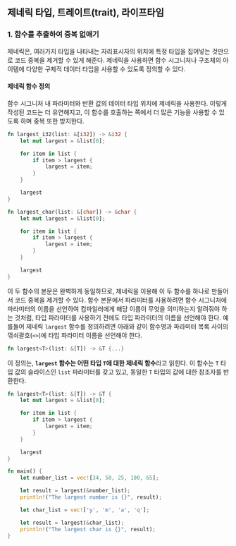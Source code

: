 ## 제네릭 타입, 트레이트(trait), 라이프타임

### 1. 함수를 추출하여 중복 없애기

제네릭은, 여러가지 타입을 나타내는 자리표시자의 위치에 특정 타입을 집어넣는 것만으로 코드 중복을 제거할 수 있게 해준다. 제네릭을 사용하면 함수 시그니처나 구조체의 아이템에 다양한 구체적 데이터 타입을 사용할 수 있도록 정의할 수 있다.

#### 제네릭 함수 정의

함수 시그니처 내 파라미터와 반환 값의 데이터 타입 위치에 제네릭을 사용한다. 이렇게 작성된 코드는 더 유연해지고, 이 함수를 호출하는 쪽에서 더 많은 기능을 사용할 수 있도록 하며 중복 또한 방지한다.

```rs
fn largest_i32(list: &[i32]) -> &i32 {
    let mut largest = &list[0];

    for item in list {
        if item > largest {
            largest = item;
        }
    }

    largest
}

fn largest_char(list: &[char]) -> &char {
    let mut largest = &list[0];

    for item in list {
        if item > largest {
            largest = item;
        }
    }

    largest
}
```

이 두 함수의 본문은 완벽하게 동일하므로, 제네릭을 이용해 이 두 함수를 하나로 만들어서 코드 중복을 제거할 수 있다. 함수 본문에서 파라미터를 사용하려면 함수 시그니처에 파라미터의 이름을 선언하여 컴파일러에게 해당 이름이 무엇을 의미하는지 알려줘야 하는 것처럼, 타입 파라미터를 사용하기 전에도 타입 파라미터의 이름을 선언해야 한다. 예를들어 제네릭 `largest` 함수를 정의하려면 아래와 같이 함수명과 파라미터 목록 사이의 꺾쇠괄호(`<>`)에 타입 파라미터 이름을 선언해야 한다.

```rs
fn largest<T>(list: &[T]) -> &T {...}
```

이 정의는, **`largest` 함수는 어떤 타입 `T`에 대한 제네릭 함수**라고 읽힌다. 이 함수는 `T` 타입 값의 슬라이스인 `list` 파라미터를 갖고 있고, 동일한 `T` 타입의 값에 대한 참조자를 반환한다.

```rs
fn largest<T>(list: &[T]) -> &T {
    let mut largest = &list[0];

    for item in list {
        if item > largest {
            largest = item;
        }
    }

    largest
}

fn main() {
    let number_list = vec![34, 50, 25, 100, 65];

    let result = largest(&number_list);
    println!("The largest number is {}", result);

    let char_list = vec!['y', 'm', 'a', 'q'];

    let result = largest(&char_list);
    println!("The largest char is {}", result);
}
```
